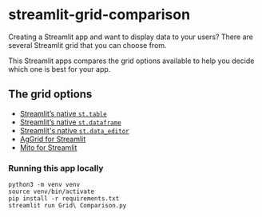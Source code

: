 # streamlit-grid-comparison
Creating a Streamlit app and want to display data to your users? There are several Streamlit grid that you can choose from. 

This Streamlit apps compares the grid options available to help you decide which one is best for your app. 

## The grid options
- [Streamlit’s native `st.table`](https://docs.streamlit.io/library/api-reference/data/st.table)
- [Streamlit’s native `st.dataframe`](https://docs.streamlit.io/library/api-reference/data/st.dataframe)
- [Streamlit's native `st.data_editor`](https://docs.streamlit.io/library/api-reference/data/st.data_editor)
- [AgGrid for Streamlit](https://streamlit-aggrid.readthedocs.io)
- [Mito for Streamlit](https://docs.trymito.io/mito-for-streamlit/getting-started)

### Running this app locally

```
python3 -m venv venv
source venv/bin/activate
pip install -r requirements.txt
streamlit run Grid\ Comparison.py
```